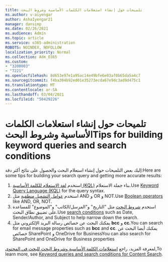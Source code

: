 ```yaml
---
title: تلميحات حول إنشاء استعلامات الكلمات الأساسية وشروط البحث
ms.author: v-aiyengar
author: AshaIyengar21
manager: dansimp
ms.date: 02/26/2021
ms.audience: Admin
ms.topic: article
ms.service: o365-administration
ROBOTS: NOINDEX, NOFOLLOW
localization_priority: Normal
ms.collection: Adm_O365
ms.custom:
- "3200003"
- "7221"
ms.openlocfilehash: 8d653e97e1a95ac14e49bfe6e03af0b65da5a4c7
ms.sourcegitcommit: f4ba304b92ed01e35273ecda67e9dc3ad9d475c1
ms.translationtype: MT
ms.contentlocale: ar-SA
ms.lasthandoff: 03/04/2021
ms.locfileid: "50429226"
---
```

# <a name="tips-for-building-keyword-queries-and-search-conditions"></a><span data-ttu-id="65ffa-102">تلميحات حول إنشاء استعلامات الكلمات الأساسية وشروط البحث</span><span class="sxs-lookup"><span data-stu-id="65ffa-102">Tips for building keyword queries and search conditions</span></span>

<span data-ttu-id="65ffa-103">إليك بعض التلميحات حول إنشاء استعلام البحث والحصول على نتائج أكثر دقة:</span><span class="sxs-lookup"><span data-stu-id="65ffa-103">Here are some tips for building your search query and getting more accurate results:</span></span>

1. <span data-ttu-id="65ffa-104">استخدم [لغة الاستعلام للكلمة الأساسية (KQL)](https://go.microsoft.com/fwlink/?linkid=2101591) بناء جملة الاستعلام.</span><span class="sxs-lookup"><span data-stu-id="65ffa-104">Use [Keyword Query Language (KQL)](https://go.microsoft.com/fwlink/?linkid=2101591) for the query syntax.</span></span>
1. <span data-ttu-id="65ffa-105">استخدم [عوامل التشغيل منطقية](https://go.microsoft.com/fwlink/?linkid=2101592) مثل AND و OR و NOT.</span><span class="sxs-lookup"><span data-stu-id="65ffa-105">Use [Boolean operators](https://go.microsoft.com/fwlink/?linkid=2101592) like AND, OR, NOT.</span></span>
1. <span data-ttu-id="65ffa-106">استخدم [شروط البحث](https://go.microsoft.com/fwlink/?linkid=2102410) مثل "التاريخ" و"المرسل/الكاتب" و"الموضوع" للمساعدة على تضييق نطاق البحث.</span><span class="sxs-lookup"><span data-stu-id="65ffa-106">Use [search conditions](https://go.microsoft.com/fwlink/?linkid=2102410) such as Date, Sender/Author, and Subject to help narrow down the search.</span></span>
1. <span data-ttu-id="65ffa-107">يمكنك البحث عن خصائص رسالة البريد الإلكتروني مثل **bcc** و **cc.**</span><span class="sxs-lookup"><span data-stu-id="65ffa-107">You can search for email message properties such as **bcc** and **cc**.</span></span> <span data-ttu-id="65ffa-108">يمكنك أيضا البحث عن خصائص SharePoint و OneDrive for Business</span><span class="sxs-lookup"><span data-stu-id="65ffa-108">You can also search for SharePoint and OneDrive for Business properties</span></span>

<span data-ttu-id="65ffa-109">لمعرفة المزيد، راجع [استعلامات الكلمة الأساسية وشروط البحث للبحث في المحتوى.](https://go.microsoft.com/fwlink/?linkid=2102411)</span><span class="sxs-lookup"><span data-stu-id="65ffa-109">To learn more, see [Keyword queries and search conditions for Content Search](https://go.microsoft.com/fwlink/?linkid=2102411).</span></span>
